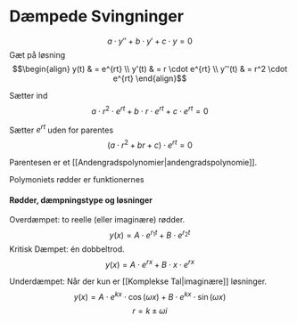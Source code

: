 # Dæmpede Svingninger

$$a \cdot y'' + b \cdot y' + c \cdot y = 0$$
Gæt på løsning
$$\begin{align}
y(t) & = e^{rt} \\
y'(t) & = r \cdot  e^{rt} \\
y''(t) & = r^2 \cdot e^{rt}
\end{align}$$


Sætter ind
$$a \cdot r^2 \cdot e ^{rt} + b \cdot r \cdot e^{rt} + c \cdot e^{rt} = 0$$

Sætter $e^{rt}$ uden for parentes
$$(a \cdot r^2 + br + c) \cdot e^{rt} = 0$$

Parentesen er et [[Andengradspolynomier|andengradspolynomie]]. 

Polymoniets rødder er funktionernes 

#### Rødder, dæmpningstype og løsninger
Overdæmpet: to reelle (eller imaginære) rødder.
$$y(x) = A \cdot e^{r_1t} + B \cdot e^{r_2t}$$
Kritisk Dæmpet: én dobbeltrod.
$$y(x) = A \cdot e^{rx} + B \cdot x \cdot e^{rx}$$

Underdæmpet: Når der kun er [[Komplekse Tal|imaginære]] løsninger.
$$y(x) = A \cdot e^{kx} \cdot \cos(\omega x) + B \cdot  e^{kx} \cdot \sin(\omega x)$$
$$r = k \pm \omega i$$